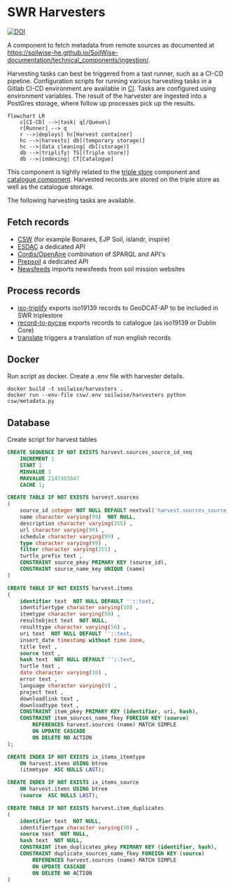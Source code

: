 # SWR Harvesters

[![DOI](https://zenodo.org/badge/DOI/10.5281/zenodo.14923563.svg)](https://doi.org/10.5281/zenodo.14923563)

A component to fetch metadata from remote sources as documented at <https://soilwise-he.github.io/SoilWise-documentation/technical_components/ingestion/>.

Harvesting tasks can best be triggered from a tast runner, such as a CI-CD pipeline. Configuration scripts for running various harvesting tasks in a Gitlab CI-CD environment are available in [CI](./CI/). Tasks are configured using environment variables. The result of the harvester are ingested into a PostGres storage, where follow up processes pick up the results.

``` mermaid
flowchart LR
    c[CI-CD] -->|task| q[/Queue\]
    r[Runner] --> q
    r -->|deploys| hc[Harvest container]
    hc -->|harvests| db[(temporary storage)]
    hc -->|data cleaning| db[(storage)]
    db -->|triplify| TS[(Triple store)]
    db -->|indexing| CT[Catalogue] 
```

This component is tightly related to the [triple store](https://github.com/soilwise-he/triplestore-virtuoso) component and [catalogue component](https://github.com/soilwise-he/pycsw). Harvested records are stored on the triple store as well as the catalogue storage. 

The following harvesting tasks are available.

## Fetch records 

- [CSW](./csw) (for example Bonares, EJP Soil, islandr, inspire)
- [ESDAC](./esdac) a dedicated API
- [Cordis/OpenAire](./cordis) combination of SPARQL and API's
- [Prepsoil](./prepsoil/) a dedicated API
- [Newsfeeds](./newsfeeds/) imports newsfeeds from soil mission websites

## Process records

- [iso-triplify](./iso-triplify/) exports iso19139 records to GeoDCAT-AP to be included in SWR triplestore
- [record-to-pycsw](./record-to-pycsw/) exports records to catalogue (as iso19139 or Dublin Core)
- [translate](./translate/) triggers a translation of non english records

## Docker

Run script as docker.
Create a .env file with harvester details.

```
docker build -t soilwise/harvesters .
docker run --env-file csw/.env soilwise/harvesters python csw/metadata.py
```

## Database

Create script for harvest tables

```sql
CREATE SEQUENCE IF NOT EXISTS harvest.sources_source_id_seq
    INCREMENT 1
    START 1
    MINVALUE 1
    MAXVALUE 2147483647
    CACHE 1;

CREATE TABLE IF NOT EXISTS harvest.sources
(
    source_id integer NOT NULL DEFAULT nextval('harvest.sources_source_id_seq'::regclass),
    name character varying(99)  NOT NULL,
    description character varying(255) ,
    url character varying(99) ,
    schedule character varying(99) ,
    type character varying(99) ,
    filter character varying(255) ,
    turtle_prefix text ,
    CONSTRAINT source_pkey PRIMARY KEY (source_id),
    CONSTRAINT source_name_key UNIQUE (name)
)

CREATE TABLE IF NOT EXISTS harvest.items
(
    identifier text  NOT NULL DEFAULT ''::text,
    identifiertype character varying(50) ,
    itemtype character varying(50) ,
    resultobject text  NOT NULL,
    resulttype character varying(50) ,
    uri text  NOT NULL DEFAULT ''::text,
    insert_date timestamp without time zone,
    title text ,
    source text ,
    hash text  NOT NULL DEFAULT ''::text,
    turtle text ,
    date character varying(10) ,
    error text ,
    language character varying(9) ,
    project text ,
    downloadlink text ,
    downloadtype text ,
    CONSTRAINT item_pkey PRIMARY KEY (identifier, uri, hash),
    CONSTRAINT item_sources_name_fkey FOREIGN KEY (source)
        REFERENCES harvest.sources (name) MATCH SIMPLE
        ON UPDATE CASCADE
        ON DELETE NO ACTION
);

CREATE INDEX IF NOT EXISTS ix_items_itemtype
    ON harvest.items USING btree
    (itemtype  ASC NULLS LAST);

CREATE INDEX IF NOT EXISTS ix_items_source
    ON harvest.items USING btree
    (source  ASC NULLS LAST);

CREATE TABLE IF NOT EXISTS harvest.item_duplicates
(
    identifier text  NOT NULL,
    identifiertype character varying(50) ,
    source text  NOT NULL,
    hash text  NOT NULL,
    CONSTRAINT item_duplicates_pkey PRIMARY KEY (identifier, hash),
    CONSTRAINT duplicate_sources_name_fkey FOREIGN KEY (source)
        REFERENCES harvest.sources (name) MATCH SIMPLE
        ON UPDATE CASCADE
        ON DELETE NO ACTION
)
```

